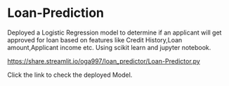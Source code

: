 # Loan-Prediction
Deployed a Logistic Regression model  to determine if an applicant will get approved for loan based on features like Credit History,Loan amount,Applicant income etc. Using scikit learn and jupyter notebook. 

https://share.streamlit.io/oga997/loan_predictor/Loan-Predictor.py

Click the link to check the deployed Model.
